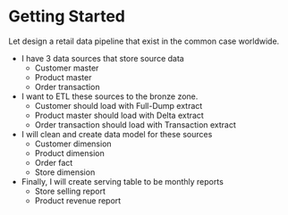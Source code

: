 # Getting Started

Let design a retail data pipeline that exist in the common case worldwide.

- I have 3 data sources that store source data
  - Customer master
  - Product master
  - Order transaction
- I want to ETL these sources to the bronze zone.
  - Customer should load with Full-Dump extract
  - Product master should load with Delta extract
  - Order transaction should load with Transaction extract
- I will clean and create data model for these sources
  - Customer dimension
  - Product dimension
  - Order fact
  - Store dimension
- Finally, I will create serving table to be monthly reports
  - Store selling report
  - Product revenue report
